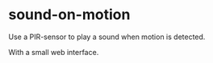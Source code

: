 # sound-on-motion

Use a PIR-sensor to play a sound when motion is detected.

With a small web interface.

